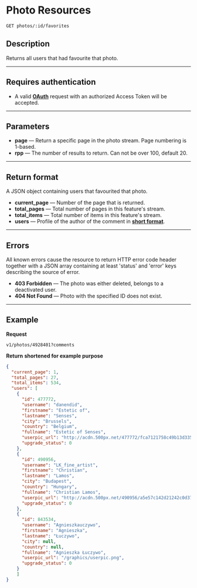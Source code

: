 # Photo Resources

    GET photos/:id/favorites

## Description
Returns all users that had favourite that photo.

***

## Requires authentication
* A valid **[OAuth][]** request with an authorized Access Token will be accepted.

***

## Parameters

- **page** — Return a specific page in the photo stream. Page numbering is 1-based.
- **rpp** — The number of results to return. Can not be over 100, default 20.

***

## Return format
A JSON object containing users that favourited that photo.

- **current_page** — Number of the page that is returned.
- **total_pages** — Total number of pages in this feature's stream.
- **total_items** — Total number of items in this feature's stream.
- **users** — Profile of the author of the comment in **[short format][]**.

***

## Errors
All known errors cause the resource to return HTTP error code header together with a JSON array containing at least 'status' and 'error' keys describing the source of error.

- **403 Forbidden** — The photo was either deleted, belongs to a deactivated user.
- **404 Not Found** — Photo with the specified ID does not exist.


***

## Example
**Request**

    v1/photos/4928401?comments

**Return** __shortened for example purpose__
``` json
{
  "current_page": 1,
  "total_pages": 27,
  "total_items": 534,
  "users": [
    {
      "id": 477772,
      "username": "danendid",
      "firstname": "Estetic of",
      "lastname": "Senses",
      "city": "Brussels",
      "country": "Belgium",
      "fullname": "Estetic of Senses",
      "userpic_url": "http://acdn.500px.net/477772/fca7121758c49b13d33511662f0ecb4abb4097e9/1.jpg?126",
      "upgrade_status": 0
    },
    {
      "id": 490956,
      "username": "LK_fine_artist",
      "firstname": "Christian",
      "lastname": "Lamos",
      "city": "Budapest",
      "country": "Hungary",
      "fullname": "Christian Lamos",
      "userpic_url": "http://acdn.500px.net/490956/a5e57c142d21242c0d37de1e4f3b5f3688447a22/1.jpg?10",
      "upgrade_status": 0
    },
    {
      "id": 843534,
      "username": "Agnieszkauczywo",
      "firstname": "Agnieszka",
      "lastname": "Łuczywo",
      "city": null,
      "country": null,
      "fullname": "Agnieszka Łuczywo",
      "userpic_url": "/graphics/userpic.png",
      "upgrade_status": 0
    }
    ]
}
```

[OAuth]: https://github.com/500px/api-documentation/tree/master/authentication
[short format]: https://github.com/500px/api-documentation/blob/master/basics/formats_and_terms.md#short-format-1
[full format]: https://github.com/500px/api-documentation/blob/master/basics/formats_and_terms.md#full-format